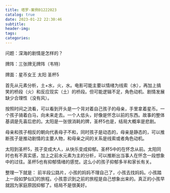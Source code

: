```yaml
---
title: 塔罗-案例01222023
catalog: true
date: 2023-01-22 22:30:46
subtitle:
header-img:
tags:
categories:
---
```


问题：深海的剧情是怎样的？

牌阵：三张牌无牌阵（韦特）

牌面：星币女王 太阳 圣杯5

首先从元素分析，土+水，火，水。电影可能主要以情绪为线索（水），再加上搞笑的桥段（火）和反应现实（土）的桥段。但可能逻辑不足，角色动机、剧情发展缺少合理性（没有风）。

按照时间之流看，可以看到开头是一个背对着自己孩子的母亲，手里拿着星币。一个孩子骑着白马，向未来走去。一个人低头，好像是怀念以前的东西。故事的整体基调是先喜后悲的。太阳是一张很消耗的牌，圣杯5也是，结局大概率是悲剧。

母亲和孩子相反的朝向代表母子不和，同时孩子是动态的，母亲是静态的，可以推断孩子是推动剧情的主要人物，和母亲之间的关系是线索或者角色动机。

太阳到圣杯5，孩子变成大人，从快乐变成抑郁。圣杯5中的在怀念从前。太阳同时也有不真实感，加上之前水元素为主的分析，可以推断出当事人在怀念一段想象中的过往。圣杯5也有抑郁情绪的感觉。这么小的孩子抑郁多半和家长有关。

整理一下就是：
前半段公路片，小孩的妈妈不理自己了，小孩去找妈妈。小孩踏上一段如梦似幻的旅程。小孩意识到之前的旅程是自己想象出来的。真正的小孩早就因为家庭原因抑郁了。结局不是很美好。



